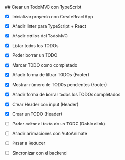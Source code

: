 ## Crear un TodoMVC con TypeScript

- [X] Inicializar proyecto con CreateReactApp
- [X] Añadir linter para TypeScript + React
- [X] Añadir estilos del TodoMVC
- [X] Listar todos los TODOs
- [X] Poder borrar un TODO
- [X] Marcar TODO como completado
- [X] Añadir forma de filtrar TODOs (Footer)
- [X] Mostrar número de TODOs pendientes (Footer)
- [X] Añadir forma de borrar todos los TODOs completados
- [X] Crear Header con input (Header)
- [X] Crear un TODO (Header)
- [ ] Poder editar el texto de un TODO (Doble click)
- [ ] Añadir animaciones con AutoAnimate
- [ ] Pasar a Reducer
- [ ] Sincronizar con el backend

